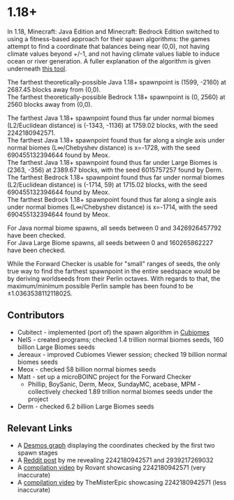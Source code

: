 # 1.18+

In 1.18, Minecraft: Java Edition and Minecraft: Bedrock Edition switched to using a fitness-based approach for their spawn algorithms: the games attempt to find a coordinate that balances being near (0,0), not having climate values beyond +/-1, and not having climate values liable to induce ocean or river generation. A fuller explanation of the algorithm is given underneath [this tool](https://nel-s.github.io/efc-calc/).

The farthest theoretically-possible Java 1.18+ spawnpoint is (1599, -2160) at 2687.45 blocks away from (0,0).<br>
The farthest theoretically-possible Bedrock 1.18+ spawnpoint is (0, 2560) at 2560 blocks away from (0,0).

The farthest Java 1.18+ spawnpoint found thus far under normal biomes (L2/Euclidean distance) is (-1343, -1136) at 1759.02 blocks, with the seed 2242180942571.<br>
The farthest Java 1.18+ spawnpoint found thus far along a single axis under normal biomes (L∞/Chebyshev distance) is x=-1728, with the seed 690455132394644 found by Meox.<br>
The farthest Java 1.18+ spawnpoint found thus far under Large Biomes is (2363, -356) at 2389.67 blocks, with the seed 6015757257 found by Derm.
The farthest Bedrock 1.18+ spawnpoint found thus far under normal biomes (L2/Euclidean distance) is (-1714, 59) at 1715.02 blocks, with the seed 690455132394644 found by Meox.<br>
The farthest Bedrock 1.18+ spawnpoint found thus far along a single axis under normal biomes (L∞/Chebyshev distance) is x=-1714, with the seed 690455132394644 found by Meox.<br>

For Java normal biome spawns, all seeds between 0 and 3426926457792 have been checked.<br>
For Java Large Biome spawns, all seeds between 0 and 160265862227 have been checked.

While the Forward Checker is usable for "small" ranges of seeds, the only true way to find the farthest spawnpoint in the entire seedspace would be by deriving worldseeds from their Perlin octaves. With regards to that, the maximum/minimum possible Perlin sample has been found to be &pm;1.0363538112118025.

## Contributors
- Cubitect - implemented (port of) the spawn algorithm in [Cubiomes](https://github.com/Cubitect/cubiomes)
- NelS - created programs; checked 1.4 trillion normal biomes seeds, 160 billion Large Biomes seeds
- Jereaux - improved Cubiomes Viewer session; checked 19 billion normal biomes seeds
- Meox - checked 58 billion normal biomes seeds
- Matt - set up a microBOINC project for the Forward Checker
    - Phillip, BoySanic, Derm, Meox, SundayMC, acebase, MPM - collectively checked 1.89 trillion normal biomes seeds under the project
- Derm - checked 6.2 billion Large Biomes seeds

## Relevant Links
- A [Desmos graph](https://www.desmos.com/calculator/6jefxtspjo) displaying the coordinates checked by the first two spawn stages
- A [Reddit post](https://www.reddit.com/r/minecraftseeds/comments/13kc14n/a_435_million_block_mushroom_island_and_a_spawn/) by me revealing 2242180942571 and 2939217269032
- A [compilation video](https://www.youtube.com/watch?v=_gx-fPZdrb8&t=348) by Rovant showcasing 2242180942571 (very inaccurate)
- A [compilation video](https://www.youtube.com/watch?v=hvKbkyQuZF8&t=38) by TheMisterEpic showcasing 2242180942571 (less inaccurate)